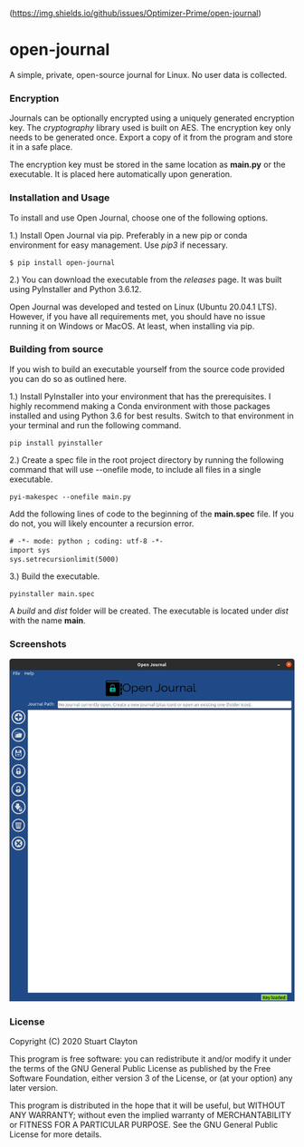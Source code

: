 (https://img.shields.io/github/issues/Optimizer-Prime/open-journal)

# open-journal
A simple, private, open-source journal for Linux. No user data is collected.

### Encryption
Journals can be optionally encrypted using a uniquely generated encryption key. The *cryptography* library used is built on AES. The encryption key only needs to be generated once. Export a copy of it from the program and store it in a safe place. 

The encryption key must be stored in the same location as **main.py** or the executable. It is placed here automatically upon generation.

### Installation and Usage
To install and use Open Journal, choose one of the following options.

1.) Install Open Journal via pip. Preferably in a new pip or conda environment for easy management. Use *pip3* if necessary.
~~~
$ pip install open-journal
~~~

2.) You can download the executable from the *releases* page. It was built using PyInstaller and Python 3.6.12.

Open Journal was developed and tested on Linux (Ubuntu 20.04.1 LTS). However, if you have all requirements met, you should have no issue running it on Windows or MacOS. At least, when installing via pip.

### Building from source
If you wish to build an executable yourself from the source code provided you can do so as outlined here.

1.) Install PyInstaller into your environment that has the prerequisites. I highly recommend making a Conda environment with those packages installed and using Python 3.6 for best results. Switch to that environment in your terminal and run the following command.
~~~
pip install pyinstaller
~~~

2.) Create a spec file in the root project directory by running the following command that will use --onefile mode, to include all files in a single executable.
~~~
pyi-makespec --onefile main.py
~~~

Add the following lines of code to the beginning of the **main.spec** file. If you do not, you will likely encounter a recursion error.
~~~
# -*- mode: python ; coding: utf-8 -*-
import sys
sys.setrecursionlimit(5000)
~~~

3.) Build the executable.
~~~
pyinstaller main.spec
~~~
A *build* and *dist* folder will be created. The executable is located under *dist* with the name **main**.

### Screenshots
![Main Menu](/screenshots/open-journal.png)

### License

Copyright (C) 2020 Stuart Clayton

This program is free software: you can redistribute it and/or modify it under the terms of the GNU General Public License as published by the Free Software Foundation, either version 3 of the License, or (at your option) any later version.

This program is distributed in the hope that it will be useful, but WITHOUT ANY WARRANTY; without even the implied warranty of MERCHANTABILITY or FITNESS FOR A PARTICULAR PURPOSE. See the GNU General Public License for more details.

